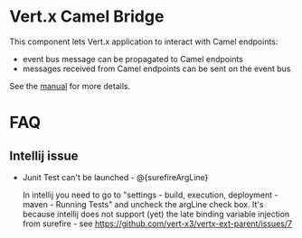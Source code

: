 # Vert.x Camel Bridge

This component lets Vert.x application to interact with Camel endpoints:

* event bus message can be propagated to Camel endpoints
* messages received from Camel endpoints can be sent on the event bus

See the [manual](src/main/asciidoc/java/index.adoc) for more details.

# FAQ

## Intellij issue 

* Junit Test can't be launched - @{surefireArgLine}

  In intellij you need to go to "settings - build, execution, deployment - maven - Running Tests" and uncheck the argLine check box.
  It's because intellij does not support (yet) the late binding variable injection from surefire - see https://github.com/vert-x3/vertx-ext-parent/issues/7




